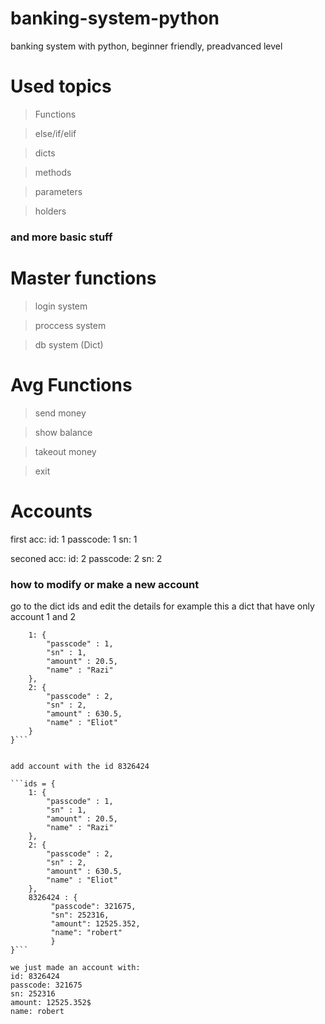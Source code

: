 # banking-system-python
banking system with python, beginner friendly, preadvanced level


<h1>Used topics</h1>

>Functions

>else/if/elif

>dicts

>methods

>parameters

>holders

### and more basic stuff

<h1>Master functions</h1>

>login system

>proccess system

>db system (Dict)




<h1>Avg Functions</h1>

>send money

>show balance

>takeout money

>exit

<h1>Accounts</h1>
first acc:
id: 1
passcode: 1
sn: 1

seconed acc:
id: 2
passcode: 2
sn: 2

### how to modify or make a new account

go to the dict ids and edit the details for example this a dict that have only account 1 and 2

```ids = {
    1: {
        "passcode" : 1,
        "sn" : 1,
        "amount" : 20.5,
        "name" : "Razi"
    },
    2: {
        "passcode" : 2,
        "sn" : 2,
        "amount" : 630.5,
        "name" : "Eliot"
    }
}```


add account with the id 8326424

```ids = {
    1: {
        "passcode" : 1,
        "sn" : 1,
        "amount" : 20.5,
        "name" : "Razi"
    },
    2: {
        "passcode" : 2,
        "sn" : 2,
        "amount" : 630.5,
        "name" : "Eliot"
    },
    8326424 : {
         "passcode": 321675,
         "sn": 252316,
         "amount": 12525.352,
         "name": "robert"
         }
}```

we just made an account with:
id: 8326424
passcode: 321675
sn: 252316
amount: 12525.352$
name: robert
